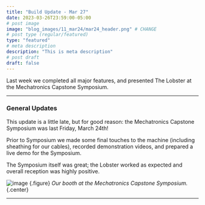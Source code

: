 ```yaml
---
title: "Build Update - Mar 27"
date: 2023-03-26T23:59:00-05:00
# post image
image: "blog_images/11_mar24/mar24_header.png" # CHANGE
# post type (regular/featured)
type: "featured"
# meta description
description: "This is meta description"
# post draft
draft: false
---
```


Last week we completed all major features, and presented The Lobster at the Mechatronics Capstone Symposium.

<hr>

### General Updates

This update is a little late, but for good reason: the Mechatronics Capstone Symposium was last Friday, March 24th!

Prior to Symposium we made some final touches to the machine (including sheathing for our cables), recorded demonstration videos, and prepared a live demo for the Symposium.

The Symposium itself was great; the Lobster worked as expected and overall reception was highly positive.

![image](../../blog_images/11_mar24/symposium_setup.jpg)
{.figure}
_Our booth at the Mechatronics Capstone Symposium._
{.center}


<hr>

<!--
### Mechanical Updates

<hr>

### Software/Firmware Updates

<hr>

### Electrical Updates

<hr>
-->